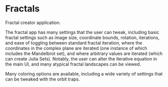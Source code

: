 # Fractals

Fractal creator application.

The fractal app has many settings that the user can tweak, including basic fractal settings such as image size, coordinate bounds, rotation, iterations, and ease of toggling between standard fractal iteration, where the coordinates in the complex plane are iterated (one instance of which includes the Mandelbrot set), and where arbitrary values are iterated (which can create Julia Sets). Notably, the user can alter the iterative equation in the main UI, and many atypical fractal landscapes can be viewed. 

Many coloring options are available, including a wide variety of settings that can be tweaked with the orbit traps.
